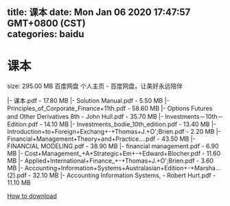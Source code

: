 
title: 课本
date: Mon Jan 06 2020 17:47:57 GMT+0800 (CST)    
categories: baidu
---

# 课本
size: 295.00 MB
 百度网盘 个人主页 - 百度网盘，让美好永远陪伴
 
|- 课本.pdf - 17.80 MB
|- Solution Manual.pdf - 5.50 MB
|- Principles_of_Corporate_Finance+11th.pdf - 58.60 MB
|- Options Futures and Other Derivatives 8th - John Hull.pdf - 35.70 MB
|- Investments－10th－Edition.pdf - 14.10 MB
|- Investments_bodie_10th_edition.pdf - 13.40 MB
|- Introduction+to+Foreign+Exchang+-+Thomas+J.+O';Brien.pdf - 2.20 MB
|- Financial+Management+Theory+and+Practice....pdf - 43.50 MB
|- FINANCIAL MODELING.pdf - 38.90 MB
|- financial management.pdf - 6.90 MB
|- Cost+Management_+A+Strategic+Em+-+Edward+Blocher.pdf - 11.60 MB
|- Applied+International+Finance_+-+Thomas+J.+O';Brien.pdf - 3.60 MB
|- Accounting+Information+Systems+Australasian+Edition+-+Marsha... (2).pdf - 32.10 MB
|- Accounting Information Systems, - Robert Hurt.pdf - 11.10 MB

[How to download](https://bpcam.bemobtrk.com/go/2ceec3aa-1ca2-46d6-b9ff-aaa5c184517c?jno=2889)